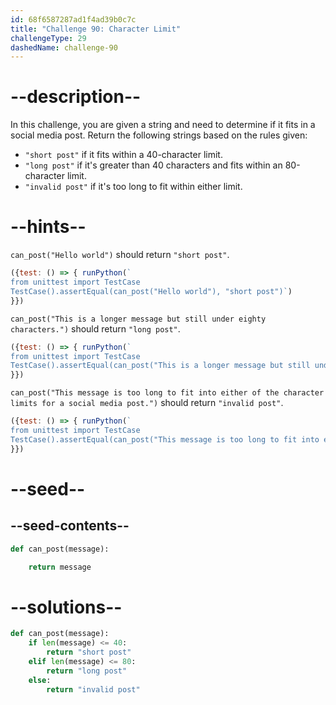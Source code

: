 ```yaml
---
id: 68f6587287ad1f4ad39b0c7c
title: "Challenge 90: Character Limit"
challengeType: 29
dashedName: challenge-90
---
```


# --description--

In this challenge, you are given a string and need to determine if it fits in a social media post. Return the following strings based on the rules given:

- `"short post"` if it fits within a 40-character limit.
- `"long post"` if it's greater than 40 characters and fits within an 80-character limit.
- `"invalid post"` if it's too long to fit within either limit.

# --hints--

`can_post("Hello world")` should return `"short post"`.

```js
({test: () => { runPython(`
from unittest import TestCase
TestCase().assertEqual(can_post("Hello world"), "short post")`)
}})
```

`can_post("This is a longer message but still under eighty characters.")` should return `"long post"`.

```js
({test: () => { runPython(`
from unittest import TestCase
TestCase().assertEqual(can_post("This is a longer message but still under eighty characters."), "long post")`)
}})
```

`can_post("This message is too long to fit into either of the character limits for a social media post.")` should return `"invalid post"`.

```js
({test: () => { runPython(`
from unittest import TestCase
TestCase().assertEqual(can_post("This message is too long to fit into either of the character limits for a social media post."), "invalid post")`)
}})
```

# --seed--

## --seed-contents--

```py
def can_post(message):

    return message
```

# --solutions--

```py
def can_post(message):
    if len(message) <= 40:
        return "short post"
    elif len(message) <= 80:
        return "long post"
    else:
        return "invalid post"
```
